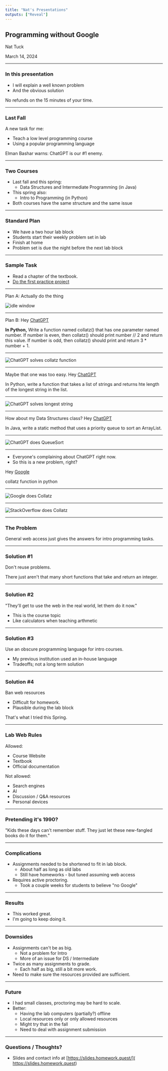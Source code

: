 ```yaml
---
title: "Nat's Presentations"
outputs: ["Reveal"]
---
```



## Programming without Google

Nat Tuck

March 14, 2024

---

### In this presentation

 - I will explain a well known problem
 - And the obvious solution

No refunds on the 15 minutes of your time.

---

### Last Fall

A new task for me:

 - Teach a low level programming course
 - Using a popular programming language

Elman Bashar warns: ChatGPT is our #1 enemy.

---

### Two Courses

 - Last fall and this spring:
   - Data Structures and Intermediate Programming (in Java)
 - This spring also:
   - Intro to Programming (in Python)
 - Both courses have the same structure and the same issue

---

### Standard Plan

 - We have a two hour lab block
 - Students start their weekly problem set in lab
 - Finish at home
 - Problem set is due the night before the next lab block

---

### Sample Task

 - Read a chapter of the textbook.
 - [Do the first practice project ](
https://automatetheboringstuff.com/2e/chapter3/#calibre_link-149)

---

Plan A: Actually do the thing

![idle window](./collatz-idle.png)

--- 

Plan B: Hey [ChatGPT](https://chatgpt.com/)

**In Python,** Write a function named collatz() that has
one parameter named number. If number is even, then collatz() should
print number // 2 and return this value. If number is odd, then
collatz() should print and return 3 * number + 1.

---

![ChatGPT solves collatz function](./chatgpt-collatz-function.png)

---

Maybe that one was too easy. Hey [ChatGPT](https://chatgpt.com/)

In Python, write a function that takes a list of strings and returns
hte length of the longest string in the list.

---

![ChatGPT solves longest string](./chatgpt-longest-string.png)

---

How about my Data Structures class? Hey [ChatGPT](https://chatgpt.com/)

In Java, write a static method that uses a priority queue
to sort an ArrayList.

---

![ChatGPT does QueueSort](./chatgpt-queue-sort.png)

---

 - Everyone's complaining about ChatGPT right now.
 - So this is a new problem, right?

Hey [Google](https://google.com)

collatz function in python

--- 

![Google does Collatz](./google-collatz-function.png)

---

![StackOverflow does Collatz](./stackoverflow-collatz-function.png)

---

### The Problem

General web access just gives the answers for intro programming tasks.

---

### Solution #1

Don't reuse problems.

There just aren't that many short functions that take and return an
integer.

---

### Solution #2

"They'll get to use the web in the real world, let them do it now."

 * This is the course topic
 * Like calculators when teaching arthmetic

---

### Solution #3

Use an obscure programming language for intro courses.

 * My previous institution used an in-house language
 * Tradeoffs; not a long term solution

---

### Solution #4

Ban web resources

 * Difficult for homework.
 * Plausible during the lab block

That's what I tried this Spring.

---

### Lab Web Rules

Allowed:

 - Course Website
 - Textbook
 - Official documentation
 
 Not allowed:

 - Search engines
 - AI
 - Discussion / Q&A resources
 - Personal devices

---

### Pretending it's 1990?

"Kids these days can't remember stuff. They just let these new-fangled
books do it for them."

---

### Complications

 - Assignments needed to be shortened to fit in lab block.
   - About half as long as old labs
   - Still have homeworks - but tuned assuming web access
 - Requires active proctoring.
   - Took a couple weeks for students to believe "no Google"

---

### Results

 - This worked great.
 - I'm going to keep doing it.

---

### Downsides

 - Assignments can't be as big.
   - Not a problem for Intro
   - More of an issue for DS / Intermediate
 - Twice as many assignments to grade.
   - Each half as big, still a bit more work.
 - Need to make sure the resources provided
   are sufficient.


---

### Future

 - I had small classes, proctoring may be hard to scale.
 - Better: 
   - Having the lab computers (partially?) offline
   - Local resources only or only allowed resources
   - Might try that in the fall
   - Need to deal with assignment submission

---

### Questions / Thoughts?

 - Slides and contact info at [https://slides.homework.quest/](
   https://slides.homework.quest)
